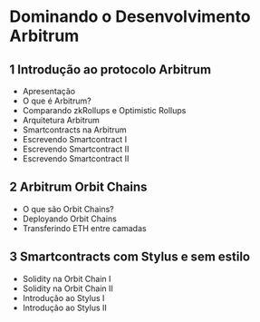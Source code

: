 # Dominando o Desenvolvimento Arbitrum

## 1 Introdução ao protocolo Arbitrum

- Apresentação
- O que é Arbitrum?
- Comparando zkRollups e Optimistic Rollups
- Arquitetura Arbitrum
- Smartcontracts na Arbitrum
- Escrevendo Smartcontract I
- Escrevendo Smartcontract II
- Escrevendo Smartcontract II

## 2 Arbitrum Orbit Chains

- O que são Orbit Chains?
- Deployando Orbit Chains
- Transferindo ETH entre camadas

## 3 Smartcontracts com Stylus e sem estilo

- Solidity na Orbit Chain I
- Solidity na Orbit Chain II
- Introdução ao Stylus I
- Introdução ao Stylus II
